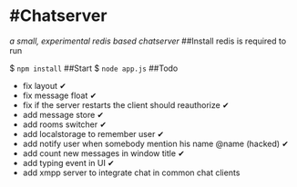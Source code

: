 #Chatserver
===
_a small, experimental redis based chatserver_
##Install
redis is required to run

$ `npm install`
##Start
$ `node app.js`
##Todo
- fix layout ✔
- fix message float ✔
- fix if the server restarts the client should reauthorize ✔
- add message store ✔
- add rooms switcher ✔
- add localstorage to remember user ✔
- add notify user when somebody mention his name @name (hacked) ✔
- add count new messages in window title ✔
- add typing event in UI ✔
- add xmpp server to integrate chat in common chat clients
